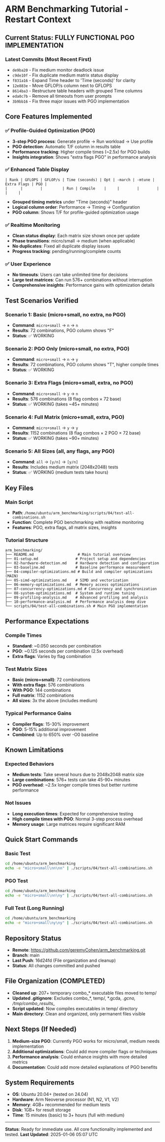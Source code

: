 # ARM Benchmarking Tutorial - Restart Context

## Current Status: FULLY FUNCTIONAL PGO IMPLEMENTATION

### Latest Commits (Most Recent First)
- `de9ba20` - Fix medium monitor deadlock issue
- `c9de10f` - Fix duplicate medium matrix status display  
- `f831a16` - Expand Time header to 'Time (seconds)' for clarity
- `12e883e` - Move GFLOP/s column next to GFLOPS
- `8614ba3` - Restructure table headers with grouped Time columns
- `eda0c7b` - Remove all timeouts from user prompts
- `3b9bb16` - Fix three major issues with PGO implementation

## Core Features Implemented

### ✅ Profile-Guided Optimization (PGO)
- **3-step PGO process**: Generate profile → Run workload → Use profile
- **PGO detection**: Automatic T/F column in results table
- **Performance tracking**: Higher compile times (~2.5x) for PGO builds
- **Insights integration**: Shows "extra flags PGO" in performance analysis

### ✅ Enhanced Table Display
```
| Rank | GFLOPS | GFLOP/s | Time (seconds) | Opt | -march | -mtune | Extra Flags | PGO |
|      |        |         | Run | Compile    |     |        |        |             |     |
```
- **Grouped timing metrics** under "Time (seconds)" header
- **Logical column order**: Performance → Timing → Configuration
- **PGO column**: Shows T/F for profile-guided optimization usage

### ✅ Realtime Monitoring
- **Clean status display**: Each matrix size shown once per update
- **Phase transitions**: micro/small → medium (when applicable)
- **No duplicates**: Fixed all duplicate display issues
- **Progress tracking**: pending/running/complete counts

### ✅ User Experience
- **No timeouts**: Users can take unlimited time for decisions
- **Large test matrices**: Can run 576+ combinations without interruption
- **Comprehensive insights**: Performance gains with optimization details

## Test Scenarios Verified

### Scenario 1: Basic (micro+small, no extra, no PGO)
- **Command**: `micro+small` → `n` → `n`
- **Results**: 72 combinations, PGO column shows "F"
- **Status**: ✅ WORKING

### Scenario 2: PGO Only (micro+small, no extra, PGO)
- **Command**: `micro+small` → `n` → `y`  
- **Results**: 72 combinations, PGO column shows "T", higher compile times
- **Status**: ✅ WORKING

### Scenario 3: Extra Flags (micro+small, extra, no PGO)
- **Command**: `micro+small` → `y` → `n`
- **Results**: 576 combinations (8 flag combos × 72 base)
- **Status**: ✅ WORKING (takes ~45+ minutes)

### Scenario 4: Full Matrix (micro+small, extra, PGO)
- **Command**: `micro+small` → `y` → `y`
- **Results**: 1152 combinations (8 flag combos × 2 PGO × 72 base)
- **Status**: ✅ WORKING (takes ~90+ minutes)

### Scenario 5: All Sizes (all, any flags, any PGO)
- **Command**: `all` → `[y/n]` → `[y/n]`
- **Results**: Includes medium matrix (2048x2048) tests
- **Status**: ✅ WORKING (medium tests take hours)

## Key Files

### Main Script
- **Path**: `/home/ubuntu/arm_benchmarking/scripts/04/test-all-combinations.sh`
- **Function**: Complete PGO benchmarking with realtime monitoring
- **Features**: PGO, extra flags, all matrix sizes, insights

### Tutorial Structure
```
arm_benchmarking/
├── README.md                    # Main tutorial overview
├── 01-setup.md                 # Project setup and dependencies  
├── 02-hardware-detection.md    # Hardware detection and configuration
├── 03-baseline.md              # Baseline performance measurement
├── 04-compiler-optimizations.md # Build and compiler optimizations (MAIN)
├── 05-simd-optimizations.md    # SIMD and vectorization
├── 06-memory-optimizations.md  # Memory access optimizations
├── 07-concurrency-optimizations.md # Concurrency and synchronization
├── 08-system-optimizations.md  # System and runtime tuning
├── 09-profiling-analysis.md    # Advanced profiling and analysis
├── 10-performance-analysis.md  # Performance analysis deep dive
└── scripts/04/test-all-combinations.sh # Main PGO implementation
```

## Performance Expectations

### Compile Times
- **Standard**: ~0.050 seconds per combination
- **PGO**: ~0.125 seconds per combination (2.5x overhead)
- **Extra flags**: Varies by flag combination

### Test Matrix Sizes
- **Basic (micro+small)**: 72 combinations
- **With extra flags**: 576 combinations  
- **With PGO**: 144 combinations
- **Full matrix**: 1152 combinations
- **All sizes**: 3x the above (includes medium)

### Typical Performance Gains
- **Compiler flags**: 15-30% improvement
- **PGO**: 5-15% additional improvement
- **Combined**: Up to 650% over -O0 baseline

## Known Limitations

### Expected Behaviors
- **Medium tests**: Take several hours due to 2048x2048 matrix size
- **Large combinations**: 576+ tests can take 45-90+ minutes
- **PGO overhead**: ~2.5x longer compile times but better runtime performance

### Not Issues
- **Long execution times**: Expected for comprehensive testing
- **High compile times with PGO**: Normal 3-step process overhead
- **Memory usage**: Large matrices require significant RAM

## Quick Start Commands

### Basic Test
```bash
cd /home/ubuntu/arm_benchmarking
echo -e "micro+small\nn\nn" | ./scripts/04/test-all-combinations.sh
```

### PGO Test  
```bash
cd /home/ubuntu/arm_benchmarking
echo -e "micro+small\nn\ny" | ./scripts/04/test-all-combinations.sh
```

### Full Test (Long Running)
```bash
cd /home/ubuntu/arm_benchmarking
echo -e "micro+small\ny\ny" | ./scripts/04/test-all-combinations.sh
```

## Repository Status
- **Remote**: https://github.com/geremyCohen/arm_benchmarking.git
- **Branch**: main
- **Last Push**: 16d24fd (File organization and cleanup)
- **Status**: All changes committed and pushed

## File Organization (COMPLETED)
- **Cleaned up**: 207+ temporary combo_* executable files moved to temp/
- **Updated .gitignore**: Excludes combo_*, temp/, *.gcda, *.gcno, /tmp/combo_results_*
- **Script updated**: Now compiles executables in temp/ directory
- **Main directory**: Clean and organized, only permanent files visible

## Next Steps (If Needed)
1. **Medium-size PGO**: Currently PGO works for micro/small, medium needs implementation
2. **Additional optimizations**: Could add more compiler flags or techniques
3. **Performance analysis**: Could enhance insights with more detailed metrics
4. **Documentation**: Could add more detailed explanations of PGO benefits

## System Requirements
- **OS**: Ubuntu 20.04+ (tested on 24.04)
- **Hardware**: Arm Neoverse processor (N1, N2, V1, V2)
- **Memory**: 4GB+ recommended for medium tests
- **Disk**: 1GB+ for result storage
- **Time**: 15 minutes (basic) to 3+ hours (full with medium)

---
**Status**: Ready for immediate use. All core functionality implemented and tested.
**Last Updated**: 2025-01-06 05:07 UTC
